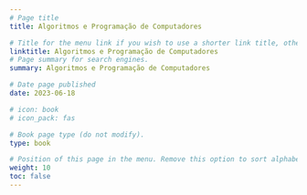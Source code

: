 ```yaml
---
# Page title
title: Algoritmos e Programação de Computadores 

# Title for the menu link if you wish to use a shorter link title, otherwise remove this option.
linktitle: Algoritmos e Programação de Computadores
# Page summary for search engines.
summary: Algoritmos e Programação de Computadores

# Date page published
date: 2023-06-18

# icon: book
# icon_pack: fas

# Book page type (do not modify).
type: book

# Position of this page in the menu. Remove this option to sort alphabetically.
weight: 10
toc: false
---
```


